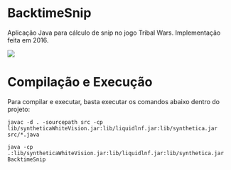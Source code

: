 # BacktimeSnip
Aplicação Java para cálculo de snip no jogo Tribal Wars. Implementação feita em 2016.

<img src="https://raw.githubusercontent.com/dowgsss/BacktimeSnip/master/.github/screenshot.png">

# Compilação e Execução
Para compilar e executar, basta executar os comandos abaixo dentro do projeto:

`javac -d . -sourcepath src -cp lib/syntheticaWhiteVision.jar:lib/liquidlnf.jar:lib/synthetica.jar src/*.java`

`java -cp .:lib/syntheticaWhiteVision.jar:lib/liquidlnf.jar:lib/synthetica.jar BacktimeSnip`
